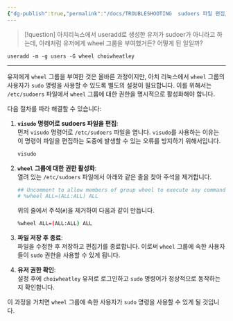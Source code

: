 ```yaml
---
{"dg-publish":true,"permalink":"/docs/TROUBLESHOOTING  sudoers 파일 편집/","title":"TROUBLESHOOTING  sudoers 파일 편집"}
---
```



> [!question] 아치리눅스에서 useradd로 생성한 유저가 sudoer가 아니라고 하는데, 아래처럼 유저에게 wheel 그룹을 부여했거든? 어떻게 된 일일까?

```
useradd -m -g users -G wheel choiwheatley
```

---

유저에게 `wheel` 그룹을 부여한 것은 올바른 과정이지만, 아치 리눅스에서 `wheel` 그룹의 사용자가 `sudo` 명령을 사용할 수 있도록 별도의 설정이 필요합니다. 이를 위해서는 `/etc/sudoers` 파일에서 `wheel` 그룹에 대한 권한을 명시적으로 활성화해야 합니다.

다음 절차를 따라 해결할 수 있습니다:

1. **`visudo` 명령어로 sudoers 파일을 편집**:  
   먼저 `visudo` 명령어로 `/etc/sudoers` 파일을 엽니다. `visudo`를 사용하는 이유는 이 명령이 파일을 편집하는 도중에 발생할 수 있는 오류를 방지하기 위해서입니다.

   ```bash
   visudo
   ```

2. **`wheel` 그룹에 대한 권한 활성화**:  
   열려 있는 `/etc/sudoers` 파일에서 아래와 같은 줄을 찾아 주석을 제거합니다.

   ```bash
   ## Uncomment to allow members of group wheel to execute any command
   # %wheel ALL=(ALL:ALL) ALL
   ```

   위의 줄에서 주석(`#`)을 제거하여 다음과 같이 만듭니다.

   ```bash
   %wheel ALL=(ALL:ALL) ALL
   ```

3. **파일 저장 후 종료**:  
   파일을 수정한 후 저장하고 편집기를 종료합니다. 이로써 `wheel` 그룹에 속한 사용자들이 `sudo` 권한을 사용할 수 있게 됩니다.

4. **유저 권한 확인**:  
   설정 후에 `choiwheatley` 유저로 로그인하고 `sudo` 명령어가 정상적으로 동작하는지 확인합니다.

이 과정을 거치면 `wheel` 그룹에 속한 사용자가 `sudo` 명령을 사용할 수 있게 될 것입니다.
